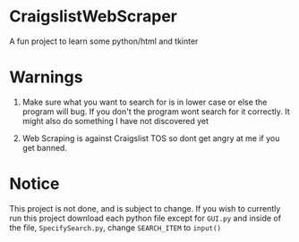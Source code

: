 # CraigslistWebScraper

A fun project to learn some python/html and tkinter

# Warnings

1. Make sure what you want to search for is in lower case or else the program will bug. If you don't the program wont search for it correctly. It might also do something I have not discovered yet

2. Web Scraping is against Craigslist TOS so dont get angry at me if you get banned.

# Notice
This project is not done, and is subject to change. If you wish to currently run this project download each python file except for `GUI.py` and inside of the file, `SpecifySearch.py`, change `SEARCH_ITEM` to `input()`
